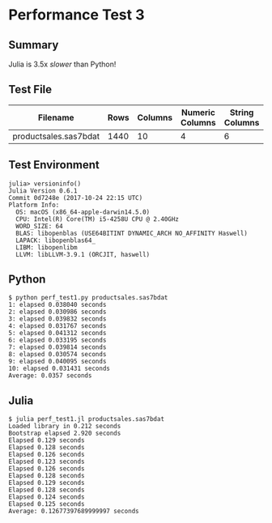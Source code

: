 # Performance Test 3

## Summary

Julia is 3.5x _slower_ than Python!

## Test File

Filename             |Rows  |Columns|Numeric Columns|String Columns
---------------------|------|-------|---------------|--------------
productsales.sas7bdat|1440  |10     |4              |6

## Test Environment

```
julia> versioninfo()
Julia Version 0.6.1
Commit 0d7248e (2017-10-24 22:15 UTC)
Platform Info:
  OS: macOS (x86_64-apple-darwin14.5.0)
  CPU: Intel(R) Core(TM) i5-4258U CPU @ 2.40GHz
  WORD_SIZE: 64
  BLAS: libopenblas (USE64BITINT DYNAMIC_ARCH NO_AFFINITY Haswell)
  LAPACK: libopenblas64_
  LIBM: libopenlibm
  LLVM: libLLVM-3.9.1 (ORCJIT, haswell)
```

## Python
```
$ python perf_test1.py productsales.sas7bdat 
1: elapsed 0.038040 seconds
2: elapsed 0.030986 seconds
3: elapsed 0.039832 seconds
4: elapsed 0.031767 seconds
5: elapsed 0.041312 seconds
6: elapsed 0.033195 seconds
7: elapsed 0.039814 seconds
8: elapsed 0.030574 seconds
9: elapsed 0.040095 seconds
10: elapsed 0.031431 seconds
Average: 0.0357 seconds
```

## Julia
```
$ julia perf_test1.jl productsales.sas7bdat 
Loaded library in 0.212 seconds
Bootstrap elapsed 2.920 seconds
Elapsed 0.129 seconds
Elapsed 0.128 seconds
Elapsed 0.126 seconds
Elapsed 0.123 seconds
Elapsed 0.126 seconds
Elapsed 0.128 seconds
Elapsed 0.129 seconds
Elapsed 0.128 seconds
Elapsed 0.124 seconds
Elapsed 0.125 seconds
Average: 0.12677397689999997 seconds

```
